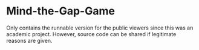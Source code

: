 # Mind-the-Gap-Game
Only contains the runnable version for the public viewers since this was an academic project. However, source code can be shared if legitimate reasons are given. 
